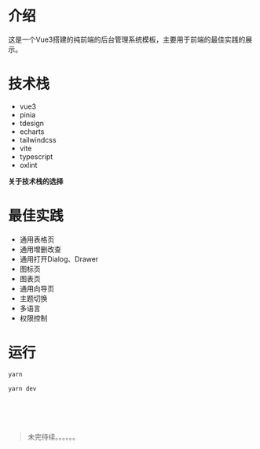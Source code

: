 # 介绍
这是一个Vue3搭建的纯前端的后台管理系统模板，主要用于前端的最佳实践的展示。

# 技术栈
- vue3
- pinia
- tdesign
- echarts
- tailwindcss
- vite
- typescript
- oxlint

**关于技术栈的选择**

# 最佳实践
- 通用表格页
- 通用增删改查
- 通用打开Dialog、Drawer
- 图标页
- 图表页
- 通用向导页
- 主题切换
- 多语言
- 权限控制

# 运行

```bash
yarn

yarn dev
```

<br>
<br>
<br>

> 未完待续。。。。。。